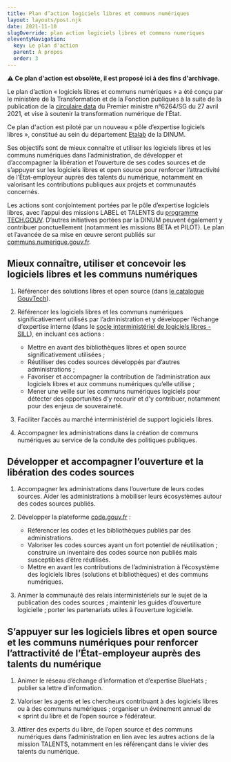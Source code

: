 ```yaml
---
title: Plan d’action logiciels libres et communs numériques
layout: layouts/post.njk
date: 2021-11-10
slugOverride: plan action logiciels libres et communs numeriques
eleventyNavigation:
  key: Le plan d'action
  parent: À propos
  order: 3
---
```


**⚠️ Ce plan d'action est obsolète, il est proposé ici à des fins d'archivage.**

Le plan d’action « logiciels libres et communs numériques » a été conçu par le ministère de la Transformation et de la Fonction publiques à la suite de la publication de la [circulaire data](https://www.legifrance.gouv.fr/circulaire/id/45162 "circulaire data - Lien externe") du Premier ministre n°6264/SG du 27 avril 2021, et vise à soutenir la transformation numérique de l’État.

Ce plan d'action est piloté par un nouveau « pôle d’expertise logiciels libres », constitué au sein du département [Etalab](https://www.etalab.gouv.fr/ "Etalab - Lien externe") de la DINUM.

Ses objectifs sont de mieux connaître et utiliser les logiciels libres et les communs numériques dans l’administration, de développer et d’accompagner la libération et l’ouverture de ses codes sources et de s’appuyer sur les logiciels libres et open source pour renforcer l’attractivité de l’État-employeur auprès des talents du numérique, notamment en valorisant les contributions publiques aux projets et communautés concernés.

Les actions sont conjointement portées par le pôle d’expertise logiciels libres, avec l’appui des missions LABEL et TALENTS du [programme TECH.GOUV](/publications/tech-gouv-strategie-et-feuille-de-route-2019-2021/). D’autres initiatives portées par la DINUM peuvent également y contribuer ponctuellement (notamment les missions BETA et PILOT). Le plan et l’avancée de sa mise en œuvre seront publiés sur [communs.numerique.gouv.fr](https://communs.numerique.gouv.fr "communs.numerique.gouv.fr - Lien externe").

## Mieux connaître, utiliser et concevoir les logiciels libres et les communs numériques

1. Référencer des solutions libres et open source (dans [le catalogue GouvTech](https://catalogue.numerique.gouv.fr)).

2. Référencer les logiciels libres et les communs numériques significativement utilisés par l’administration et y développer l’échange d’expertise interne (dans le [socle interministériel de logiciels libres - SILL](https://code.gouv.fr/sill)), en incluant ces actions :

   - Mettre en avant des bibliothèques libres et open source significativement utilisées ;
   - Réutiliser des codes sources développés par d’autres administrations ;
   - Favoriser et accompagner la contribution de l’administration aux logiciels libres et aux communs numériques qu’elle utilise ;
   - Mener une veille sur les communs numériques logiciels pour détecter des opportunités d’y recourir et d’y contribuer, notamment pour des enjeux de souveraineté.

3. Faciliter l’accès au marché interministériel de support logiciels libres.

4. Accompagner les administrations dans la création de communs numériques au service de la conduite des politiques publiques.

## Développer et accompagner l’ouverture et la libération des codes sources

1. Accompagner les administrations dans l’ouverture de leurs codes sources. Aider les administrations à mobiliser leurs écosystèmes autour des codes sources publiés.

2. Développer la plateforme [code.gouv.fr](https://code.gouv.fr) :
    - Référencer les codes et les bibliothèques publiés par des administrations.
    - Valoriser les codes sources ayant un fort potentiel de réutilisation ; construire un inventaire des codes source non publiés mais susceptibles d’être réutilisés.
    - Mettre en avant les contributions de l’administration à l’écosystème des logiciels libres (solutions et bibliothèques) et des communs numériques.

3. Animer la communauté des relais interministériels sur le sujet de la publication des codes sources ; maintenir les guides d’ouverture logicielle ; porter les partenariats utiles à l’ouverture logicielle.

## S’appuyer sur les logiciels libres et open source et les communs numériques pour renforcer l’attractivité de l’État-employeur auprès des talents du numérique

1. Animer le réseau d’échange d’information et d’expertise BlueHats ; publier sa lettre d’information.

2. Valoriser les agents et les chercheurs contribuant à des logiciels libres ou à des communs numériques ; organiser un événement annuel de « sprint du libre et de l’open source » fédérateur.

3. Attirer des experts du libre, de l’open source et des communs numériques dans l’administration en lien avec les autres actions de la mission TALENTS, notamment en les référençant dans le vivier des talents du numérique.
